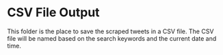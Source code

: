 # CSV File Output

This folder is the place to save the scraped tweets in a CSV file. The CSV file will be named based on the search keywords and the current date and time.